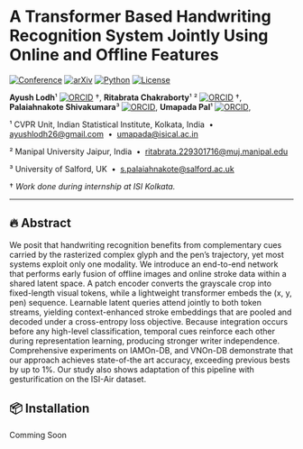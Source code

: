 # A Transformer Based Handwriting Recognition System Jointly Using Online and Offline Features

[![Conference](https://img.shields.io/badge/ACPR-2025%20Oral-blueviolet)](https://acpr2025.com/)
[![arXiv](https://img.shields.io/badge/arXiv-2506.20255-B31B1B.svg)](https://arxiv.org/abs/2506.20255)
[![Python](https://img.shields.io/badge/python-3.10%2B-3776AB.svg?logo=python&logoColor=white)](#)
[![License](https://img.shields.io/badge/license-MIT-green)](#license)

**Ayush Lodh**¹
<a href="https://orcid.org/0009-0001-7506-0900"><img alt="ORCID" src="https://img.shields.io/badge/ORCID-0009--0001--7506--0900-A6CE39?style=flat&logo=orcid&logoColor=white"></a> †,
**Ritabrata Chakraborty**¹ ²
<a href="https://orcid.org/0009-0009-3597-3703"><img alt="ORCID" src="https://img.shields.io/badge/ORCID-0009--0009--3597--3703-A6CE39?style=flat&logo=orcid&logoColor=white"></a> †,
**Palaiahnakote Shivakumara**³
<a href="https://orcid.org/0000-0001-9026-4613"><img alt="ORCID" src="https://img.shields.io/badge/ORCID-0000--0001--9026--4613-A6CE39?style=flat&logo=orcid&logoColor=white"></a>,
**Umapada Pal**¹
<a href="https://orcid.org/0000-0002-5426-2618"><img alt="ORCID" src="https://img.shields.io/badge/ORCID-0000--0002--5426--2618-A6CE39?style=flat&logo=orcid&logoColor=white"></a>,

¹ CVPR Unit, Indian Statistical Institute, Kolkata, India &nbsp;•&nbsp; <a href="mailto:ayushlodh26@gmail.com">ayushlodh26@gmail.com</a> &nbsp;•&nbsp; <a href="mailto:umapada@isical.ac.in">umapada@isical.ac.in</a>  

² Manipal University Jaipur, India &nbsp;•&nbsp; <a href="mailto:ritabrata.229301716@muj.manipal.edu">ritabrata.229301716@muj.manipal.edu</a>  

³ University of Salford, UK &nbsp;•&nbsp; <a href="mailto:s.palaiahnakote@salford.ac.uk">s.palaiahnakote@salford.ac.uk</a>  


† <em>Work done during internship at ISI Kolkata.</em>


---

<!-- <p align="center">
  <img src="" width="900" alt="Architecture Diagram">
</p> -->

## 🔥 Abstract 

We posit that handwriting recognition benefits from complementary cues carried by the rasterized complex glyph and the pen’s trajectory, yet most systems exploit only one modality. We introduce an end-to-end network that performs early fusion of offline images and online stroke data within a shared latent space. A patch encoder converts the grayscale crop into fixed-length visual tokens, while a lightweight transformer embeds the (x, y, pen) sequence. Learnable latent queries attend jointly to both token streams, yielding context-enhanced stroke embeddings that are pooled and decoded under a cross-entropy loss objective. Because integration occurs before any high-level classification, temporal cues reinforce each other during representation learning, producing stronger writer independence. Comprehensive experiments on IAMOn-DB, and VNOn-DB demonstrate that our approach achieves state-of-the art accuracy, exceeding previous bests by up to 1%. Our study also shows adaptation of this pipeline with gesturification on the ISI-Air dataset.

## 📦 Installation

Comming Soon
